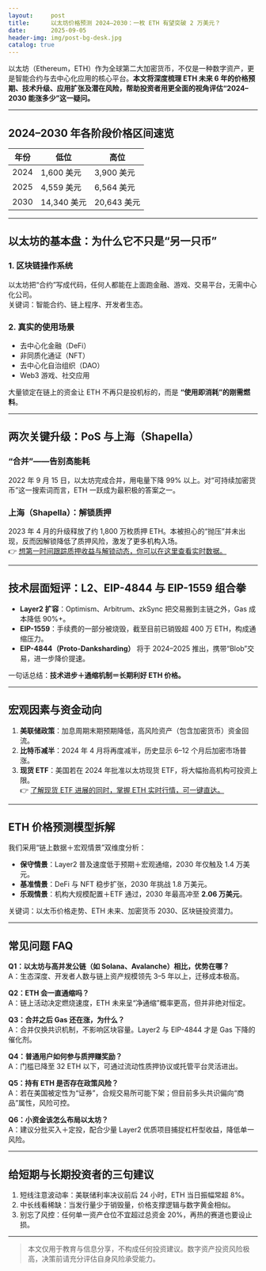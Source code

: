 ```yaml
---
layout:     post
title:      以太坊价格预测 2024–2030：一枚 ETH 有望突破 2 万美元？
date:       2025-09-05
header-img: img/post-bg-desk.jpg
catalog: true
---
```


以太坊（Ethereum，ETH）作为全球第二大加密货币，不仅是一种数字资产，更是智能合约与去中心化应用的核心平台。**本文将深度梳理 ETH 未来 6 年的价格预期、技术升级、应用扩张及潜在风险，帮助投资者用更全面的视角评估“2024–2030 能涨多少”这一疑问。**

---

## 2024–2030 年各阶段价格区间速览

| 年份 | 低位 | 高位 |
|---|---|---|
| 2024 | 1,600 美元 | 3,900 美元 |
| 2025 | 4,559 美元 | 6,564 美元 |
| 2030 | 14,340 美元 | 20,643 美元 |

---

## 以太坊的基本盘：为什么它不只是“另一只币”

### 1. 区块链操作系统
以太坊把“合约”写成代码，任何人都能在上面跑金融、游戏、交易平台，无需中心化公司。  
关键词：智能合约、链上程序、开发者生态。

### 2. 真实的使用场景
- 去中心化金融（DeFi）
- 非同质化通证（NFT）
- 去中心化自治组织（DAO）
- Web3 游戏、社交应用

大量锁定在链上的资金让 ETH 不再只是投机标的，而是 **“使用即消耗”的刚需燃料**。

---

## 两次关键升级：PoS 与上海（Shapella）

### “合并”——告别高能耗
2022 年 9 月 15 日，以太坊完成合并，用电量下降 99% 以上。对“可持续加密货币”这一搜索词而言，ETH 一跃成为最积极的答案之一。

### 上海（Shapella）：解锁质押
2023 年 4 月的升级释放了约 1,800 万枚质押 ETH。本被担心的“抛压”并未出现，反而因解锁降低了质押风险，激发了更多机构入场。  
👉 [想第一时间跟踪质押收益与解锁动态，你可以在这里查看实时数据。](https://okxdog.com/)

---

## 技术层面短评：L2、EIP-4844 与 EIP-1559 组合拳

- **Layer2 扩容**：Optimism、Arbitrum、zkSync 把交易搬到主链之外，Gas 成本降低 90%+。
- **EIP-1559**：手续费的一部分被烧毁，截至目前已销毁超 400 万 ETH，构成通缩压力。
- **EIP-4844（Proto-Danksharding）** 将于 2024–2025 推出，携带“Blob”交易，进一步降价提速。

一句话总结：**技术进步＋通缩机制＝长期利好 ETH 价格。**

---

## 宏观因素与资金动向

1. **美联储政策**：加息周期末期预期降低，高风险资产（包含加密货币）资金回流。  
2. **比特币减半**：2024 年 4 月将再度减半，历史显示 6–12 个月后加密市场普涨。  
3. **现货 ETF**：美国若在 2024 年批准以太坊现货 ETF，将大幅抬高机构可投资上限。  
👉 [了解现货 ETF 进展的同时，掌握 ETH 实时行情，可一键直达。](https://okxdog.com/)

---

## ETH 价格预测模型拆解

我们采用“链上数据＋宏观情景”双维度分析：

- **保守情景**：Layer2 普及速度低于预期＋宏观通缩，2030 年仅触及 1.4 万美元。
- **基准情景**：DeFi 与 NFT 稳步扩张，2030 年挑战 1.8 万美元。
- **乐观情景**：机构大规模配置＋ETF 通过，2030 年最高冲至 **2.06 万美元**。

关键词：以太币价格走势、ETH 未来、加密货币 2030、区块链投资潜力。

---

## 常见问题 FAQ

**Q1：以太坊与高并发公链（如 Solana、Avalanche）相比，优势在哪？**  
A：生态深度、开发者人数与链上资产规模领先 3–5 年以上，迁移成本极高。

**Q2：ETH 会一直通缩吗？**  
A：链上活动决定燃烧速度，ETH 未来呈“净通缩”概率更高，但并非绝对恒定。

**Q3：合并之后 Gas 还在涨，为什么？**  
A：合并仅换共识机制，不影响区块容量。Layer2 与 EIP-4844 才是 Gas 下降的催化剂。

**Q4：普通用户如何参与质押赚奖励？**  
A：门槛已降至 32 ETH 以下，可通过流动性质押协议或托管平台灵活进出。

**Q5：持有 ETH 是否存在政策风险？**  
A：若在美国被定性为“证券”，合规交易所可能下架；但目前多头共识偏向“商品”属性，风险可控。

**Q6：小资金该怎么布局以太坊？**  
A：建议分批买入＋定投，配合少量 Layer2 优质项目捕捉杠杆型收益，降低单一风险。

---

## 给短期与长期投资者的三句建议

1. 短线注意波动率：美联储利率决议前后 24 小时，ETH 当日振幅常超 8%。  
2. 中长线看稀缺：当发行量少于销毁量，价格支撑逻辑与数字黄金相似。  
3. 别忘了风控：任何单一资产仓位不宜超过总资金 20%，再热的赛道也要设止损。

---

> 本文仅用于教育与信息分享，不构成任何投资建议。数字资产投资风险极高，决策前请充分评估自身风险承受能力。